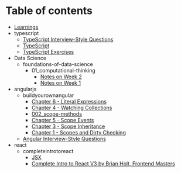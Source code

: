 # Table of contents

* [Learnings](README.md)
* typescript
  * [TypeScript Interview-Style Questions](typescript/questions.md)
  * [TypeScript](typescript/notes.md)
  * [TypeScript Exercises](typescript/exercises.md)
* Data Science
  * foundations-of-data-science
    * 01\_computational-thinking
      * [Notes on Week 2](datascience/foundations-of-data-science/01_computational-thinking/02_week2.md)
      * [Notes on Week 1](datascience/foundations-of-data-science/01_computational-thinking/01_week1.md)
* angularjs
  * buildyourownangular
    * [Chapter 6 - Literal Expressions](angularjs/buildyourownangular/006_literal-expressions.md)
    * [Chapter 4 - Watching Collections](angularjs/buildyourownangular/004_watching-collections.md)
    * [002\_scope-methods](angularjs/buildyourownangular/002_scope-methods.md)
    * [Chapter 5 - Scope Events](angularjs/buildyourownangular/005_scope-events.md)
    * [Chapter 3 - Scope Inheritance](angularjs/buildyourownangular/003_scope-inheritance.md)
    * [Chapter 1 - Scopes and Dirty Checking](angularjs/buildyourownangular/001_scope-and-dirty-checking.md)
  * [Angular Interview-Style Questions](angularjs/questions.md)
* react
  * completeintrotoreact
    * [JSX](react/completeintrotoreact/001_jsx.md)
    * [Complete Intro to React V3 by Brian Holt, Frontend Masters](react/completeintrotoreact/000_intro.md)


